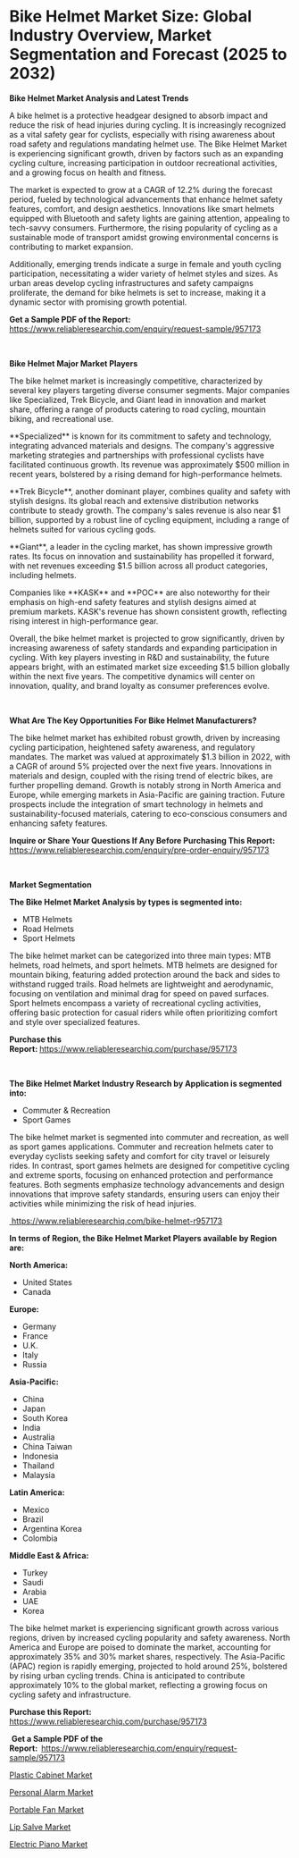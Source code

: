 <p><h1>Bike Helmet Market Size: Global Industry Overview, Market Segmentation and Forecast (2025 to 2032)</h1></p><p><strong>Bike Helmet Market Analysis and Latest Trends</strong></p>
<p><p>A bike helmet is a protective headgear designed to absorb impact and reduce the risk of head injuries during cycling. It is increasingly recognized as a vital safety gear for cyclists, especially with rising awareness about road safety and regulations mandating helmet use. The Bike Helmet Market is experiencing significant growth, driven by factors such as an expanding cycling culture, increasing participation in outdoor recreational activities, and a growing focus on health and fitness.</p><p>The market is expected to grow at a CAGR of 12.2% during the forecast period, fueled by technological advancements that enhance helmet safety features, comfort, and design aesthetics. Innovations like smart helmets equipped with Bluetooth and safety lights are gaining attention, appealing to tech-savvy consumers. Furthermore, the rising popularity of cycling as a sustainable mode of transport amidst growing environmental concerns is contributing to market expansion. </p><p>Additionally, emerging trends indicate a surge in female and youth cycling participation, necessitating a wider variety of helmet styles and sizes. As urban areas develop cycling infrastructures and safety campaigns proliferate, the demand for bike helmets is set to increase, making it a dynamic sector with promising growth potential.</p></p>
<p><strong>Get a Sample PDF of the Report:&nbsp;</strong> <a href="https://www.reliableresearchiq.com/enquiry/request-sample/957173?utm_campaign=1870&utm_medium=2&utm_source=Github&utm_content=ia&utm_term=05042025&utm_id=bike-helmet">https://www.reliableresearchiq.com/enquiry/request-sample/957173</a></p>
<p>&nbsp;</p>
<p><strong>Bike Helmet Major Market Players</strong></p>
<p><p>The bike helmet market is increasingly competitive, characterized by several key players targeting diverse consumer segments. Major companies like Specialized, Trek Bicycle, and Giant lead in innovation and market share, offering a range of products catering to road cycling, mountain biking, and recreational use.</p><p>**Specialized** is known for its commitment to safety and technology, integrating advanced materials and designs. The company's aggressive marketing strategies and partnerships with professional cyclists have facilitated continuous growth. Its revenue was approximately $500 million in recent years, bolstered by a rising demand for high-performance helmets.</p><p>**Trek Bicycle**, another dominant player, combines quality and safety with stylish designs. Its global reach and extensive distribution networks contribute to steady growth. The company's sales revenue is also near $1 billion, supported by a robust line of cycling equipment, including a range of helmets suited for various cycling gods.</p><p>**Giant**, a leader in the cycling market, has shown impressive growth rates. Its focus on innovation and sustainability has propelled it forward, with net revenues exceeding $1.5 billion across all product categories, including helmets.</p><p>Companies like **KASK** and **POC** are also noteworthy for their emphasis on high-end safety features and stylish designs aimed at premium markets. KASK's revenue has shown consistent growth, reflecting rising interest in high-performance gear.</p><p>Overall, the bike helmet market is projected to grow significantly, driven by increasing awareness of safety standards and expanding participation in cycling. With key players investing in R&D and sustainability, the future appears bright, with an estimated market size exceeding $1.5 billion globally within the next five years. The competitive dynamics will center on innovation, quality, and brand loyalty as consumer preferences evolve.</p></p>
<p>&nbsp;</p>
<p><strong>What Are The Key Opportunities For Bike Helmet Manufacturers?</strong></p>
<p><p>The bike helmet market has exhibited robust growth, driven by increasing cycling participation, heightened safety awareness, and regulatory mandates. The market was valued at approximately $1.3 billion in 2022, with a CAGR of around 5% projected over the next five years. Innovations in materials and design, coupled with the rising trend of electric bikes, are further propelling demand. Growth is notably strong in North America and Europe, while emerging markets in Asia-Pacific are gaining traction. Future prospects include the integration of smart technology in helmets and sustainability-focused materials, catering to eco-conscious consumers and enhancing safety features.</p></p>
<p><strong>Inquire or Share Your Questions If Any Before Purchasing This Report:</strong> <a href="https://www.reliableresearchiq.com/enquiry/pre-order-enquiry/957173?utm_campaign=1870&utm_medium=2&utm_source=Github&utm_content=ia&utm_term=05042025&utm_id=bike-helmet">https://www.reliableresearchiq.com/enquiry/pre-order-enquiry/957173</a></p>
<p>&nbsp;</p>
<p><strong>Market Segmentation</strong></p>
<p><strong>The Bike Helmet Market Analysis by types is segmented into:</strong></p>
<p><ul><li>MTB Helmets</li><li>Road Helmets</li><li>Sport Helmets</li></ul></p>
<p><p>The bike helmet market can be categorized into three main types: MTB helmets, road helmets, and sport helmets. MTB helmets are designed for mountain biking, featuring added protection around the back and sides to withstand rugged trails. Road helmets are lightweight and aerodynamic, focusing on ventilation and minimal drag for speed on paved surfaces. Sport helmets encompass a variety of recreational cycling activities, offering basic protection for casual riders while often prioritizing comfort and style over specialized features.</p></p>
<p><strong>Purchase this Report:&nbsp;</strong><a href="https://www.reliableresearchiq.com/purchase/957173?utm_campaign=1870&utm_medium=2&utm_source=Github&utm_content=ia&utm_term=05042025&utm_id=bike-helmet">https://www.reliableresearchiq.com/purchase/957173</a></p>
<p>&nbsp;</p>
<p><strong>The Bike Helmet Market Industry Research by Application is segmented into:</strong></p>
<p><ul><li>Commuter & Recreation</li><li>Sport Games</li></ul></p>
<p><p>The bike helmet market is segmented into commuter and recreation, as well as sport games applications. Commuter and recreation helmets cater to everyday cyclists seeking safety and comfort for city travel or leisurely rides. In contrast, sport games helmets are designed for competitive cycling and extreme sports, focusing on enhanced protection and performance features. Both segments emphasize technology advancements and design innovations that improve safety standards, ensuring users can enjoy their activities while minimizing the risk of head injuries.</p></p>
<p><a href="https://www.reliableresearchiq.com/bike-helmet-r957173?utm_campaign=1870&utm_medium=2&utm_source=Github&utm_content=ia&utm_term=05042025&utm_id=bike-helmet">&nbsp;https://www.reliableresearchiq.com/bike-helmet-r957173</a></p>
<p><strong>In terms of Region, the Bike Helmet Market Players available by Region are:</strong></p>
<p>
    <p> <strong> North America: </strong>
        <ul>
            <li>United States</li>
            <li>Canada</li>
        </ul>
        </p> 
    <p> <strong> Europe: </strong>
        <ul>
            <li>Germany</li>
            <li>France</li>
            <li>U.K.</li>
            <li>Italy</li>
            <li>Russia</li>
        </ul>
        </p> 
    <p> <strong> Asia-Pacific: </strong>
        <ul>
            <li>China</li>
            <li>Japan</li>
            <li>South Korea</li>
            <li>India</li>
            <li>Australia</li>
            <li>China Taiwan</li>
            <li>Indonesia</li>
            <li>Thailand</li>
            <li>Malaysia</li>
        </ul>
        </p> 
    <p> <strong> Latin America: </strong>
        <ul>
            <li>Mexico</li>
            <li>Brazil</li>
            <li>Argentina Korea</li>
            <li>Colombia</li>
        </ul>
        </p> 
    <p> <strong> Middle East & Africa: </strong>
        <ul>
            <li>Turkey</li>
            <li>Saudi</li>
            <li>Arabia</li>
            <li>UAE</li>
            <li>Korea</li>
        </ul>
    </p>
    </p>
<p><p>The bike helmet market is experiencing significant growth across various regions, driven by increased cycling popularity and safety awareness. North America and Europe are poised to dominate the market, accounting for approximately 35% and 30% market shares, respectively. The Asia-Pacific (APAC) region is rapidly emerging, projected to hold around 25%, bolstered by rising urban cycling trends. China is anticipated to contribute approximately 10% to the global market, reflecting a growing focus on cycling safety and infrastructure.</p></p>
<p><strong>Purchase this Report: </strong><a href="https://www.reliableresearchiq.com/purchase/957173?utm_campaign=1870&utm_medium=2&utm_source=Github&utm_content=ia&utm_term=05042025&utm_id=bike-helmet">https://www.reliableresearchiq.com/purchase/957173</a></p>
<p>&nbsp;<strong>Get a Sample PDF of the Report:&nbsp;&nbsp;</strong><a href="https://www.reliableresearchiq.com/enquiry/request-sample/957173?utm_campaign=1870&utm_medium=2&utm_source=Github&utm_content=ia&utm_term=05042025&utm_id=bike-helmet">https://www.reliableresearchiq.com/enquiry/request-sample/957173</a></p>
<p><strong></strong></p>
<p><p><a href="https://github.com/tornapruttuz/Market-Research-Report-List-1/blob/main/plastic-cabinet-market.md?utm_campaign=1870&utm_medium=2&utm_source=Github&utm_content=ia&utm_term=05042025&utm_id=bike-helmet">Plastic Cabinet Market</a></p><p><a href="https://github.com/marteyfito9/Market-Research-Report-List-1/blob/main/personal-alarm-market.md?utm_campaign=1870&utm_medium=2&utm_source=Github&utm_content=ia&utm_term=05042025&utm_id=bike-helmet">Personal Alarm Market</a></p><p><a href="https://github.com/saguegrody74/Market-Research-Report-List-1/blob/main/portable-fan-market.md?utm_campaign=1870&utm_medium=2&utm_source=Github&utm_content=ia&utm_term=05042025&utm_id=bike-helmet">Portable Fan Market</a></p><p><a href="https://github.com/denighoylen1/Market-Research-Report-List-1/blob/main/lip-salve-market.md?utm_campaign=1870&utm_medium=2&utm_source=Github&utm_content=ia&utm_term=05042025&utm_id=bike-helmet">Lip Salve Market</a></p><p><a href="https://github.com/yuukoleuda/Market-Research-Report-List-1/blob/main/electric-piano-market.md?utm_campaign=1870&utm_medium=2&utm_source=Github&utm_content=ia&utm_term=05042025&utm_id=bike-helmet">Electric Piano Market</a></p></p>